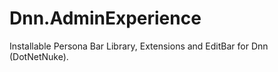 # Dnn.AdminExperience

Installable Persona Bar Library, Extensions and EditBar for Dnn (DotNetNuke).
